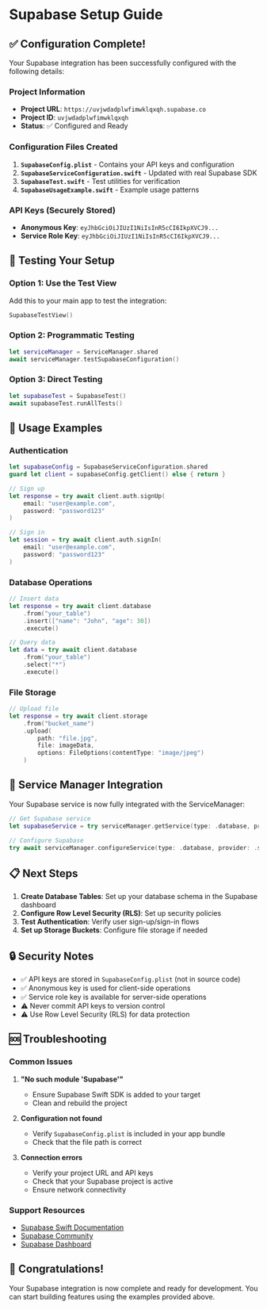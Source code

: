 # Supabase Setup Guide

## ✅ Configuration Complete!

Your Supabase integration has been successfully configured with the following details:

### Project Information
- **Project URL**: `https://uvjwdadplwfimwklqxqh.supabase.co`
- **Project ID**: `uvjwdadplwfimwklqxqh`
- **Status**: ✅ Configured and Ready

### Configuration Files Created
1. **`SupabaseConfig.plist`** - Contains your API keys and configuration
2. **`SupabaseServiceConfiguration.swift`** - Updated with real Supabase SDK
3. **`SupabaseTest.swift`** - Test utilities for verification
4. **`SupabaseUsageExample.swift`** - Example usage patterns

### API Keys (Securely Stored)
- **Anonymous Key**: `eyJhbGciOiJIUzI1NiIsInR5cCI6IkpXVCJ9...`
- **Service Role Key**: `eyJhbGciOiJIUzI1NiIsInR5cCI6IkpXVCJ9...`

## 🧪 Testing Your Setup

### Option 1: Use the Test View
Add this to your main app to test the integration:

```swift
SupabaseTestView()
```

### Option 2: Programmatic Testing
```swift
let serviceManager = ServiceManager.shared
await serviceManager.testSupabaseConfiguration()
```

### Option 3: Direct Testing
```swift
let supabaseTest = SupabaseTest()
await supabaseTest.runAllTests()
```

## 🚀 Usage Examples

### Authentication
```swift
let supabaseConfig = SupabaseServiceConfiguration.shared
guard let client = supabaseConfig.getClient() else { return }

// Sign up
let response = try await client.auth.signUp(
    email: "user@example.com",
    password: "password123"
)

// Sign in
let session = try await client.auth.signIn(
    email: "user@example.com",
    password: "password123"
)
```

### Database Operations
```swift
// Insert data
let response = try await client.database
    .from("your_table")
    .insert(["name": "John", "age": 30])
    .execute()

// Query data
let data = try await client.database
    .from("your_table")
    .select("*")
    .execute()
```

### File Storage
```swift
// Upload file
let response = try await client.storage
    .from("bucket_name")
    .upload(
        path: "file.jpg",
        file: imageData,
        options: FileOptions(contentType: "image/jpeg")
    )
```

## 🔧 Service Manager Integration

Your Supabase service is now fully integrated with the ServiceManager:

```swift
// Get Supabase service
let supabaseService = try serviceManager.getService(type: .database, provider: .supabase)

// Configure Supabase
try await serviceManager.configureService(type: .database, provider: .supabase)
```

## 📋 Next Steps

1. **Create Database Tables**: Set up your database schema in the Supabase dashboard
2. **Configure Row Level Security (RLS)**: Set up security policies
3. **Test Authentication**: Verify user sign-up/sign-in flows
4. **Set up Storage Buckets**: Configure file storage if needed

## 🔒 Security Notes

- ✅ API keys are stored in `SupabaseConfig.plist` (not in source code)
- ✅ Anonymous key is used for client-side operations
- ✅ Service role key is available for server-side operations
- ⚠️ Never commit API keys to version control
- ⚠️ Use Row Level Security (RLS) for data protection

## 🆘 Troubleshooting

### Common Issues

1. **"No such module 'Supabase'"**
   - Ensure Supabase Swift SDK is added to your target
   - Clean and rebuild the project

2. **Configuration not found**
   - Verify `SupabaseConfig.plist` is included in your app bundle
   - Check that the file path is correct

3. **Connection errors**
   - Verify your project URL and API keys
   - Check that your Supabase project is active
   - Ensure network connectivity

### Support Resources

- [Supabase Swift Documentation](https://supabase.com/docs/reference/swift)
- [Supabase Community](https://github.com/supabase-community/supabase-swift)
- [Supabase Dashboard](https://app.supabase.com)

## 🎉 Congratulations!

Your Supabase integration is now complete and ready for development. You can start building features using the examples provided above. 
